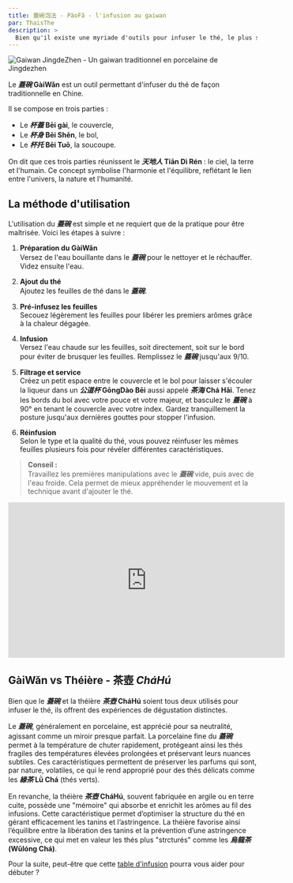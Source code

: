```yaml
---
title: 蓋碗泡法 - PàoFǎ - l'infusion au gaiwan
par: ThaisThe
description: >
  Bien qu'il existe une myriade d'outils pour infuser le thé, le plus simple, et peut-être le plus élégant, est le **_蓋碗_**.
---
```


![Gaiwan JingdeZhen - Un gaiwan traditionnel en porcelaine de Jingdezhen](/assets/media/gaiwan-paofa_jingdezhen.jpg)

Le **_蓋碗_ GàiWǎn** est un outil permettant d'infuser du thé de façon traditionnelle en Chine.

Il se compose en trois parties :

- Le **_杯蓋_ Bēi gài**, le couvercle,
- Le **_杯身_ Bēi Shēn**, le bol,
- Le **_杯托_ Bēi Tuō**, la soucoupe.

On dit que ces trois parties réunissent le **_天地人_ Tiān Dì Rén** : le ciel, la terre et l'humain.
Ce concept symbolise l'harmonie et l'équilibre, reflétant le lien entre l'univers, la nature et l'humanité.

## La méthode d'utilisation

L'utilisation du **_蓋碗_** est simple et ne requiert que de la pratique pour être maîtrisée. Voici les étapes à suivre :

1. **Préparation du GàiWǎn**  
   Versez de l'eau bouillante dans le **_蓋碗_** pour le nettoyer et le réchauffer. Videz ensuite l'eau.

2. **Ajout du thé**  
   Ajoutez les feuilles de thé dans le **_蓋碗_**.

3. **Pré-infusez les feuilles**  
   Secouez légèrement les feuilles pour libérer les premiers arômes grâce à la chaleur dégagée.

4. **Infusion**  
   Versez l'eau chaude sur les feuilles, soit directement, soit sur le bord pour éviter de brusquer les feuilles. Remplissez le **_蓋碗_** jusqu'aux 9/10.

5. **Filtrage et service**  
   Créez un petit espace entre le couvercle et le bol pour laisser s'écouler la liqueur dans un **_公道杯_ GōngDào Bēi** aussi appelé **_茶海_ Chá Hǎi**.
   Tenez les bords du bol avec votre pouce et votre majeur, et basculez le **_蓋碗_** à 90° en tenant le couvercle avec votre index.
   Gardez tranquillement la posture jusqu'aux dernières gouttes pour stopper l'infusion.

6. **Réinfusion**  
   Selon le type et la qualité du thé, vous pouvez réinfuser les mêmes feuilles plusieurs fois pour révéler différentes caractéristiques.

> **Conseil :**  
> Travaillez les premières manipulations avec le **_蓋碗_** vide, puis avec de l'eau froide. Cela permet de mieux appréhender le mouvement et la technique avant d'ajouter le thé.

<iframe width="560" height="315" src="https://www.youtube.com/embed/qOmDIB7o2So" frameborder="0" allow="accelerometer; autoplay; encrypted-media; gyroscope; picture-in-picture" allowfullscreen></iframe>

## GàiWǎn vs Théière - 茶壺 _CháHú_

Bien que le **_蓋碗_** et la théière **_茶壺_ CháHú** soient tous deux utilisés pour infuser le thé,
ils offrent des expériences de dégustation distinctes.

Le **_蓋碗_**, généralement en porcelaine, est apprécié pour sa neutralité, agissant comme un miroir presque parfait.
La porcelaine fine du **_蓋碗_** permet à la température de chuter rapidement, protégeant ainsi les thés fragiles des températures élevées prolongées et préservant leurs nuances subtiles.
Ces caractéristiques permettent de préserver les parfums qui sont, par nature, volatiles, ce qui le rend approprié pour des thés délicats comme les **_綠茶_ Lǜ Chá** (thés verts).

En revanche, la théière **_茶壺_ CháHú**, souvent fabriquée en argile ou en terre cuite, possède une "mémoire" qui absorbe et enrichit les arômes au fil des infusions.
Cette caractéristique permet d’optimiser la structure du thé en gérant efficacement les tanins et l’astringence. La théière favorise ainsi l’équilibre entre la libération des tanins et la prévention d’une astringence excessive,
ce qui met en valeur les thés plus "strcturés" comme les **_烏龍茶_ (Wūlóng Chá)**.

Pour la suite, peut-être que cette [table d'infusion](../base/table-d-infusion) pourra vous aider pour débuter ?
